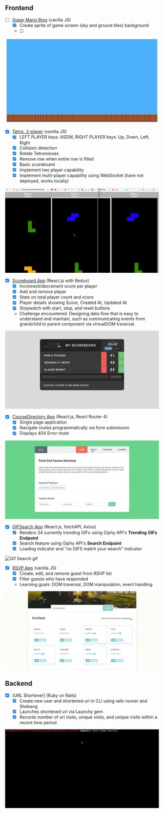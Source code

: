 ## Frontend
* [ ] [Super Mario Bros](https://goo.gl/BnoLin) (vanilla JS)
  * [x] Create sprite of game screen (sky and ground tiles) background
  * [ ]

![Super Mario Bros](images/super_mario_bros.png)

* [x] [Tetris, 2-player](https://goo.gl/voR27T) (vanilla JS)
  * [x] LEFT PLAYER keys: ASDW, RIGHT PLAYER keys: Up, Down, Left, Right
  * [x] Collision detection
  * [x] Rotate Tetrominoes
  * [x] Remove row when entire row is filled
  * [x] Basic scoreboard
  * [x] Implement two player capability
  * [x] Implement multi-player capability using WebSocket (have not deployed, works locally)

![Tetris Multiplayer](images/tetris.gif)

* [x] [Scoreboard App](https://goo.gl/GjZeVb) (React.js with Redux)
  * [x] Increment/decrement score per player
  * [x] Add and remove player
  * [x] Stats on total player count and score
  * [x] Player details showing Score, Created At, Updated At
  * [x] Stopwatch with start, stop, and reset buttons
  * Challenge encountered: Designing data flow that is easy to understand and maintain, such as communicating events from grandchild to parent component via virtualDOM traversal.

![Scoreboard gif](images/scoreboard.gif)

* [x] [CourseDirectory App](https://goo.gl/RqTLNk) (React.js, React Router 4)
  * [x] Single page application
  * [x] Navigate routes programmatically via form submission
  * [x] Displays 404 Error route

![CourseDirectory gif](images/course_directory.gif)

* [x] [GIFSearch App](https://goo.gl/8e7Bqn) (React.js, fetchAPI, Axios)
  * [x] Renders 24 currently trending GIFs using Giphy API's **Trending GIFs Endpoint**
  * [x] Search feature using Giphy API's **Search Endpoint**
  * [x] Loading indicator and "no GIFS match your search" indicator

![Gif Search gif](images/giphysearch.gif)

* [x] [RSVP App](https://goo.gl/tWjW7c) (vanilla JS)
  * [x] Create, edit, and remove guest from RSVP list
  * [x] Filter guests who have responded
  * Learning goals: DOM traversal, DOM manipulation, event handling

![rsvp gif](images/rsvp.gif)


## Backend
* [x] [URL Shortener] (Ruby on Rails)
  * [x] Create new user and shortened url in CLI using rails runner and Shebang
  * [x] Launches shortened url via Launchy gem
  * [x] Records number of url visits, unique visits, and unique visits within a recent time period

![url shortener gif](images/url_shortener.gif)
